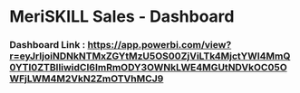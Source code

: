 # MeriSKILL Sales - Dashboard

### Dashboard Link : https://app.powerbi.com/view?r=eyJrIjoiNDNkNTMxZGYtMzU5OS00ZjViLTk4MjctYWI4MmQ0YTI0ZTBlIiwidCI6ImRmODY3OWNkLWE4MGUtNDVkOC05OWFjLWM4M2VkN2ZmOTVhMCJ9
